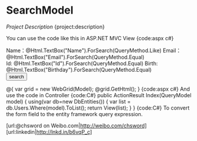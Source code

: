 # SearchModel

*Project Description*
{project:description}

You can use the code like this in ASP.NET MVC View
{code:aspx c#}
<form action="" method="post">
Name：@Html.TextBox("Name").ForSearch(QueryMethod.Like)   
Email：@Html.TextBox("Email").ForSearch(QueryMethod.Equal)<br />
Id: @Html.TextBox("Id").ForSearch(QueryMethod.Equal)
Birth: @Html.TextBox("Birthday").ForSearch(QueryMethod.Equal)<br />
<input type="submit" value="search" />
</form>
@{
   var grid = new WebGrid(Model);
   @grid.GetHtml();
}
{code:aspx c#}
And use the code in Controller 
{code:C#}
        public ActionResult Index(QueryModel model)
        {
            using(var db=new DbEntities())
            {
                var list = db.Users.Where(model).ToList();
                return View(list);
            }
        }
{code:C#}
To convert the form field to the entity framework query expression.

[url:@chsword on Weibo.com|http://weibo.com/chsword]
[url:linkedin|http://lnkd.in/b6vqP_c]
